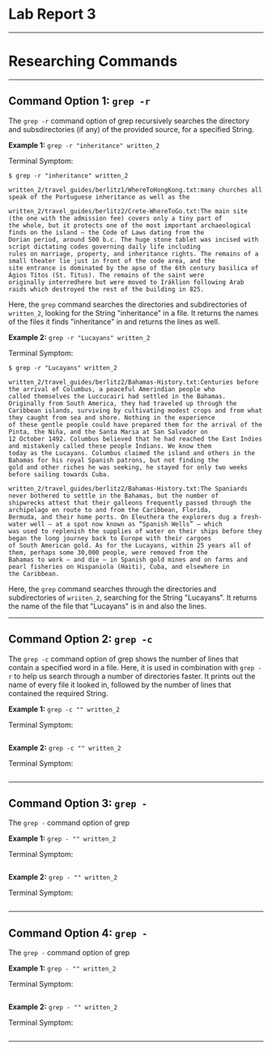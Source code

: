 # Lab Report 3
***
# Researching Commands
***

## Command Option 1: `grep -r`

The `grep -r` command option of grep recursively searches the directory and subsdirectories (if any) of the provided source, for a specified String.

**Example 1:** `grep -r "inheritance" written_2`

Terminal Symptom:

```
$ grep -r "inheritance" written_2

written_2/travel_guides/berlitz1/WhereToHongKong.txt:many churches all speak of the Portuguese inheritance as well as the

written_2/travel_guides/berlitz2/Crete-WhereToGo.txt:The main site (the one with the admission fee) covers only a tiny part of
the whole, but it protects one of the most important archaeological finds on the island — the Code of Laws dating from the 
Dorian period, around 500 b.c. The huge stone tablet was incised with script dictating codes governing daily life including 
rules on marriage, property, and inheritance rights. The remains of a small theater lie just in front of the code area, and the
site entrance is dominated by the apse of the 6th century basilica of Ágios Títos (St. Titus). The remains of the saint were 
originally interredhere but were moved to Iráklion following Arab raids which destroyed the rest of the building in 825.
```
Here, the `grep` command searches the directories and subdirectories of `written_2`, looking for the String "inheritance" in a file. It returns the names of the files it finds "inheritance" in and returns the lines as well.

**Example 2:** `grep -r "Lucayans" written_2`

Terminal Symptom:

```
$ grep -r "Lucayans" written_2

written_2/travel_guides/berlitz2/Bahamas-History.txt:Centuries before the arrival of Columbus, a peaceful Amerindian people who
called themselves the Luccucairi had settled in the Bahamas. Originally from South America, they had traveled up through the 
Caribbean islands, surviving by cultivating modest crops and from what they caught from sea and shore. Nothing in the experience 
of these gentle people could have prepared them for the arrival of the Pinta, the Niña, and the Santa Maria at San Salvador on 
12 October 1492. Columbus believed that he had reached the East Indies and mistakenly called these people Indians. We know them 
today as the Lucayans. Columbus claimed the island and others in the Bahamas for his royal Spanish patrons, but not finding the 
gold and other riches he was seeking, he stayed for only two weeks before sailing towards Cuba.

written_2/travel_guides/berlitz2/Bahamas-History.txt:The Spaniards never bothered to settle in the Bahamas, but the number of 
shipwrecks attest that their galleons frequently passed through the archipelago en route to and from the Caribbean, Florida, 
Bermuda, and their home ports. On Eleuthera the explorers dug a fresh-water well — at a spot now known as “Spanish Wells” — which 
was used to replenish the supplies of water on their ships before they began the long journey back to Europe with their cargoes 
of South American gold. As for the Lucayans, within 25 years all of them, perhaps some 30,000 people, were removed from the 
Bahamas to work — and die — in Spanish gold mines and on farms and pearl fisheries on Hispaniola (Haiti), Cuba, and elsewhere in
the Caribbean.
```

Here, the `grep` command searches through the directories and subdirectories of `wriiten_2`, searching for the String "Lucayans". It returns the name of the file that "Lucayans" is in and also the lines.

***
## Command Option 2: `grep -c`

The `grep -c` command option of grep shows the number of lines that contain a specified word in a file. Here, it is used in combination with `grep -r` to help us search through a number of directories faster. It prints out the name of every file it looked in, followed by the number of lines that contained the required String.

**Example 1:** `grep -c "" written_2`

Terminal Symptom:

```
```



**Example 2:** `grep -c "" written_2`

Terminal Symptom:

```
```


***
## Command Option 3: `grep -`

The `grep -` command option of grep 

**Example 1:** `grep - "" written_2`

Terminal Symptom:

```
```



**Example 2:** `grep - "" written_2`

Terminal Symptom:

```
```


***
## Command Option 4: `grep -`

The `grep -` command option of grep 

**Example 1:** `grep - "" written_2`

Terminal Symptom:

```
```



**Example 2:** `grep - "" written_2`

Terminal Symptom:

```
```


***

